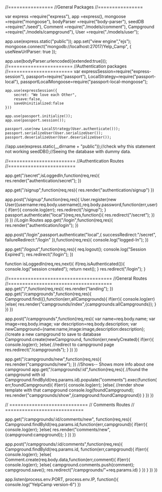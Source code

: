 //================
//General Packages
//================

var express   =require("express"),
app           =express(),
mongoose      =require("mongoose"),
bodyParser    =require("body-parser"),
seedDB        =require("./seed"),
Comment       =require("./models/comment"),
Campground    =require("./models/campground"),
User          =require("./models/user");

app.use(express.static("public"));
app.set("view engine","ejs");
mongoose.connect("mongodb://localhost:27017/Yelp_Camp", { useNewUrlParser: true });

app.use(bodyParser.urlencoded({extended:true}));
//=======================
//Authentication packages
//=======================
var expressSession=require("express-session"),
    passport=require("passport"),
    LocalStrategy=require("passport-local"),
    passportLocalMongoose=require("passport-local-mongoose");
    
    app.use(expressSession({
        secret: "We love each Other",
        resave:false,
        saveUninitialized:false
    }))
    
    app.use(passport.initialize());
    app.use(passport.session());
    
    passport.use(new LocalStrategy(User.authenticate()));
    passport.serializeUser(User.serializeUser());
    passport.deserializeUser(User.deserializeUser());

//app.use(express.static(__dirname + "public"));//check why this statement not working
seedDB();//Seeing the database with dummy data.

//========================
//Authentication Routes
//========================

app.get("/secret",isLoggedIn,function(req,res){
    res.render("authentication/secret");
})

app.get("/signup",function(req,res){
    res.render("authentication/signup")
})

app.post("/signup",function(req,res){
    User.register(new User({username:req.body.username}),req.body.password,function(err,user){
        if(err){
            console.log(err);
            res.redirect("/signup");
        }
        passport.authenticate("local")(req,res,function(){
            res.redirect("/secret");
        })
    })
})
//Login Routes
app.get("/login",function(req,res){
    res.render("authentication/login");
})

app.post("/login",passport.authenticate("local",{
    successRedirect:"/secret",
    failureRedirect:"/login"
}),function(req,res){
    console.log("logged-In");
})

app.get("/logout",function(req,res){
    req.logout();
    console.log("Session Expired");
    res.redirect("/login");
})

function isLoggedIn(req,res,next){
    if(req.isAuthenticated()){
        console.log("session created");
        return next();
    }
    res.redirect("/login");
}


//=====================================
//General Routes
//=====================================
app.get("/",function(req,res){
    res.render("landing");
})
app.get("/campgrounds",function(req,res){
       Campground.find({},function(err,allCampgrounds){
           if(err){
               console.log(err)
           }else{
               res.render("campgrounds/index",{campgrounds:allCampgrounds});
           }
       }) 
})

app.post("/campgrounds",function(req,res){
    var name=req.body.name;
    var image=req.body.image;
    var description=req.body.description;
    var newCampground={name:name,image:image,description:description};
    //create a new campground to save to database
    Campground.create(newCampground, function(err,newlyCreated){
        if(err){
            console.log(err);
        }else{
            //redirect to campground page
            res.redirect("/campgrounds");
        }
    })
})

app.get("/campgrounds/new",function(req,res){
    res.render("campgrounds/new");
})
//Shows-- Shows more info about one campground
app.get("/campgrounds/:id",function(req,res){
    //found the campground with id
    Campground.findById(req.params.id).populate("comments").exec(function(err,foundCampground){
        if(err){
            console.log(err);
        }else{
                //render show template with that campground
                console.log(foundCampground);
                res.render("campgrounds/show",{campground:foundCampground})
            }
    })
})


// ============================
// Comments Routes
// ============================

app.get("/campgrounds/:id/comments/new", function(req,res){
    Campground.findById(req.params.id,function(err,campground){
        if(err){
            console.log(err);
        }else{
        res.render("comments/new",{campground:campground});
        }
    })
})

app.post("/campgrounds/:id/comments",function(req,res){
  Campground.findById(req.params.id, function(err,campground){
      if(err){
          console.log(err);
      }else{
        Comment.create(req.body.data,function(err,comment){
        if(err){
            console.log(err);
        }else{
            campground.comments.push(comment);
            campground.save();
            res.redirect("/campgrounds/"+req.params.id)
        }
    })
  }
  })
})


app.listen(process.env.PORT, process.env.IP, function(){
    console.log("YelpCamp version-6")
})
